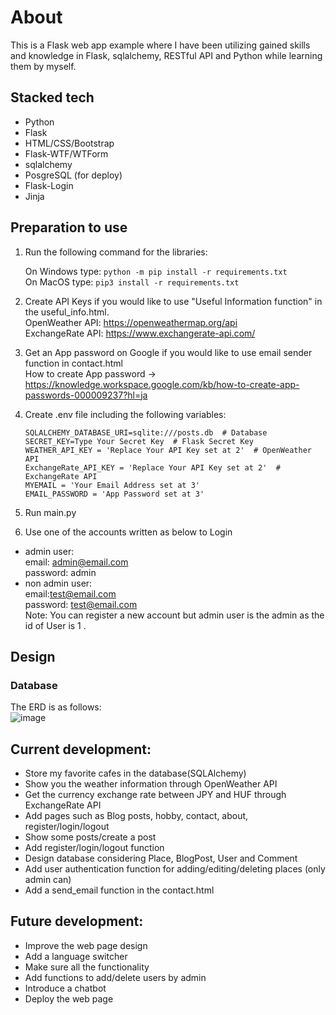# About
This is a Flask web app example where I have been utilizing gained skills and knowledge in Flask, sqlalchemy, RESTful API and Python while learning them by myself.

## Stacked tech
- Python
- Flask
- HTML/CSS/Bootstrap
- Flask-WTF/WTForm
- sqlalchemy
- PosgreSQL (for deploy)
- Flask-Login
- Jinja

## Preparation to use
1. Run the following command for the libraries:
   
   On Windows type:
   ```python -m pip install -r requirements.txt```  
   On MacOS type:
   ```pip3 install -r requirements.txt```

2. Create API Keys if you would like to use "Useful Information function" in the useful_info.html.  
   OpenWeather API: https://openweathermap.org/api  
   ExchangeRate API: https://www.exchangerate-api.com/

3. Get an App password on Google if you would like to use email sender function in contact.html  
   How to create App password → https://knowledge.workspace.google.com/kb/how-to-create-app-passwords-000009237?hl=ja

4. Create .env file including the following variables:
   ```
   SQLALCHEMY_DATABASE_URI=sqlite:///posts.db  # Database
   SECRET_KEY=Type Your Secret Key  # Flask Secret Key
   WEATHER_API_KEY = 'Replace Your API Key set at 2'  # OpenWeather API
   ExchangeRate_API_KEY = 'Replace Your API Key set at 2'  # ExchangeRate API
   MYEMAIL = 'Your Email Address set at 3'
   EMAIL_PASSWORD = 'App Password set at 3'
   ```
5. Run main.py
6. Use one of the accounts written as below to Login
- admin user:  
   email: admin@email.com  
   password: admin  
- non admin user:     
   email:test@email.com  
   password: test@email.com  
Note: You can register a new account but admin user is the admin as the id of User is 1 .


## Design
### Database
The ERD is as follows:  
![image](https://github.com/user-attachments/assets/68e1780e-5b8a-4942-bcf1-afad40384a81)


## Current development:  
- Store my favorite cafes in the database(SQLAlchemy)
- Show you the weather information through OpenWeather API
- Get the currency exchange rate between JPY and HUF through ExchangeRate API
- Add pages such as Blog posts, hobby, contact, about, register/login/logout
- Show some posts/create a post
- Add register/login/logout function
- Design database considering Place, BlogPost, User and Comment
- Add user authentication function for adding/editing/deleting places (only admin can)
- Add a send_email function in the contact.html

## Future development:
- Improve the web page design
- Add a language switcher
- Make sure all the functionality
- Add functions to add/delete users by admin
- Introduce a chatbot
- Deploy the web page